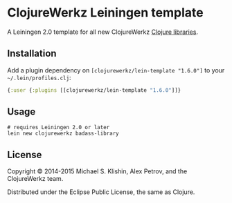 # ClojureWerkz Leiningen template

A Leiningen 2.0 template for all new ClojureWerkz [Clojure libraries](http://clojurewerkz.org).


## Installation

Add a plugin dependency on `[clojurewerkz/lein-template "1.6.0"]` to
your `~/.lein/profiles.clj`:

``` clojure
{:user {:plugins [[clojurewerkz/lein-template "1.6.0"]]}
```


## Usage

    # requires Leiningen 2.0 or later
    lein new clojurewerkz badass-library


## License

Copyright © 2014-2015 Michael S. Klishin, Alex Petrov, and the ClojureWerkz team.

Distributed under the Eclipse Public License, the same as Clojure.
